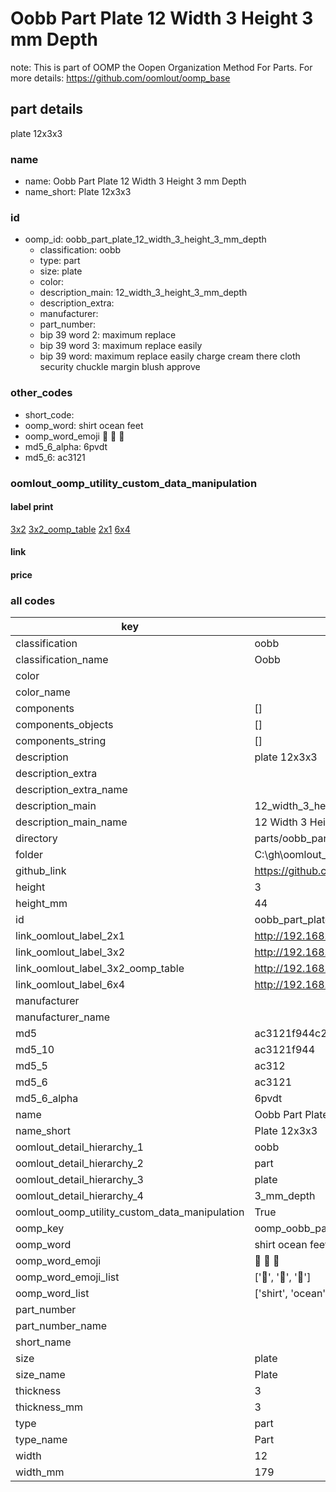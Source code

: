 # Oobb Part Plate 12 Width 3 Height 3 mm Depth  

note: This is part of OOMP the Oopen Organization Method For Parts. For more details: https://github.com/oomlout/oomp_base

##  part details
  



plate 12x3x3



### name
* name: Oobb Part Plate 12 Width 3 Height 3 mm Depth
* name_short: Plate 12x3x3 
### id
* oomp_id: oobb_part_plate_12_width_3_height_3_mm_depth
  * classification: oobb
  * type: part
  * size: plate
  * color: 
  * description_main: 12_width_3_height_3_mm_depth
  * description_extra: 
  * manufacturer: 
  * part_number: 
  * bip 39 word 2: maximum replace
  * bip 39 word 3: maximum replace easily
  * bip 39 word: maximum replace easily charge cream there cloth security chuckle margin blush approve

### other_codes
* short_code: 
* oomp_word: shirt ocean feet
* oomp_word_emoji :shirt: :ocean: :feet:
* md5_6_alpha: 6pvdt
* md5_6: ac3121






### oomlout_oomp_utility_custom_data_manipulation
#### label print
[3x2](http://192.168.1.245:1112/?label=oomp%206pvdt)
[3x2_oomp_table](http://192.168.1.108:1112/?label=oomp%206pvdt)
[2x1](http://192.168.1.242:1112/?label=oomp%206pvdt)
[6x4](http://192.168.1.55:1112/?label=oomp%206pvdt)    

#### link

                              

#### price







### all codes 
| key | value |  
| --- | --- |  
| classification | oobb |  
| classification_name | Oobb |  
| color |  |  
| color_name |  |  
| components | [] |  
| components_objects | [] |  
| components_string | [] |  
| description | plate 12x3x3 |  
| description_extra |  |  
| description_extra_name |  |  
| description_main | 12_width_3_height_3_mm_depth |  
| description_main_name | 12 Width 3 Height 3 mm Depth |  
| directory | parts/oobb_part_plate_12_width_3_height_3_mm_depth |  
| folder | C:\gh\oomlout_oobb_version_4_generated_parts\things\oobb_part_plate_12_width_3_height_3_mm_depth |  
| github_link | https://github.com/oomlout/oomlout_oomp_part_src/tree/main/parts/oobb_part_plate_12_width_3_height_3_mm_depth |  
| height | 3 |  
| height_mm | 44 |  
| id | oobb_part_plate_12_width_3_height_3_mm_depth |  
| link_oomlout_label_2x1 | http://192.168.1.242:1112/?label=oomp%206pvdt |  
| link_oomlout_label_3x2 | http://192.168.1.245:1112/?label=oomp%206pvdt |  
| link_oomlout_label_3x2_oomp_table | http://192.168.1.108:1112/?label=oomp%206pvdt |  
| link_oomlout_label_6x4 | http://192.168.1.55:1112/?label=oomp%206pvdt |  
| manufacturer |  |  
| manufacturer_name |  |  
| md5 | ac3121f944c2c57b819972688b2db44b |  
| md5_10 | ac3121f944 |  
| md5_5 | ac312 |  
| md5_6 | ac3121 |  
| md5_6_alpha | 6pvdt |  
| name | Oobb Part Plate 12 Width 3 Height 3 mm Depth |  
| name_short | Plate 12x3x3  |  
| oomlout_detail_hierarchy_1 | oobb |  
| oomlout_detail_hierarchy_2 | part |  
| oomlout_detail_hierarchy_3 | plate |  
| oomlout_detail_hierarchy_4 | 3_mm_depth |  
| oomlout_oomp_utility_custom_data_manipulation | True |  
| oomp_key | oomp_oobb_part_plate_12_width_3_height_3_mm_depth |  
| oomp_word | shirt ocean feet |  
| oomp_word_emoji | :shirt: :ocean: :feet: |  
| oomp_word_emoji_list | [':shirt:', ':ocean:', ':feet:'] |  
| oomp_word_list | ['shirt', 'ocean', 'feet'] |  
| part_number |  |  
| part_number_name |  |  
| short_name |  |  
| size | plate |  
| size_name | Plate |  
| thickness | 3 |  
| thickness_mm | 3 |  
| type | part |  
| type_name | Part |  
| width | 12 |  
| width_mm | 179 |  

